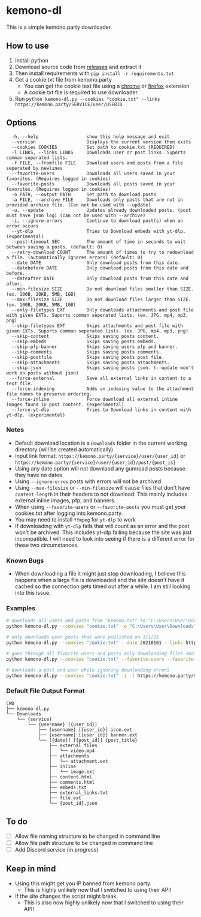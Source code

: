 # kemono-dl
This is a simple kemono.party downloader.

## How to use
1.  Install python
2.  Download source code from [releases](https://github.com/AplhaSlayer1964/Kemono.party-Downloader/releases) and extract it
3.  Then install requirements with  `pip install -r requirements.txt`
4. Get a cookie.txt file from kemono.party 
   - You can get the cookie text file using a [chrome](https://chrome.google.com/webstore/detail/get-cookiestxt/bgaddhkoddajcdgocldbbfleckgcbcid?hl=en) or [firefox](https://addons.mozilla.org/en-US/firefox/addon/cookies-txt/) extension
   - A cookie.txt file is required to use downloader.
5.  Run `python kemono-dl.py --cookies "cookie.txt" --links https://kemono.party/SERVICE/user/USERID`

## Options
```
  -h, --help                  show this help message and exit
  --version                   Displays the current version then exits
  --cookies COOKIES           Set path to cookie.txt (REQUIRED)
  -l LINKS, --links LINKS     Downloads user or post links. Suports comman seperated lists.
  -f FILE, --fromfile FILE    Download users and posts from a file seperated by newlines
  --favorite-users            Downloads all users saved in your favorites. (Requires logged in cookies)
  --favorite-posts            Downloads all posts saved in your favorites. (Requires logged in cookies)
  -o PATH, --output PATH      Set path to download posts
  -a FILE, --archive FILE     Downloads only posts that are not in provided archive file. (Can not be used with --update)
  -u, --update                Updates already downloaded posts. (post must have json log) (can not be used with --archive)
  -i, --ignore-errors         Continue to download post(s) when an error occurs
  --yt-dlp                    Tries to Download embeds with yt-dlp. (experimental)
  --post-timeout SEC          The amount of time in seconds to wait between saving a posts. (default: 0)
  --retry-download COUNT      The amount of times to try to redownload a file. (automatically ignores errors) (default: 0)
  --date DATE                 Only download posts from this date.
  --datebefore DATE           Only download posts from this date and before.
  --dateafter DATE            Only download posts from this date and after.
  --min-filesize SIZE         Do not download files smaller than SIZE. (ex. 100B, 20KB, 5MB, 1GB)
  --max-filesize SIZE         Do not download files larger than SIZE. (ex. 100B, 20KB, 5MB, 1GB)
  --only-filetypes EXT        Only downloads attachments and post file with given EXTs. Suports comman seperated lists. (ex. JPG, mp4, mp3, png)
  --skip-filetypes EXT        Skips attachments and post file with given EXTs. Suports comman seperated lists. (ex. JPG, mp4, mp3, png)
  --skip-content              Skips saving posts content.
  --skip-embeds               Skips saving posts embeds.
  --skip-pfp-banner           Skips saving users pfp and banner.
  --skip-comments             Skips saving posts comments.
  --skip-postfile             Skips saving posts post file.
  --skip-attachments          Skips saving posts attachments.
  --skip-json                 Skips saving posts json. (--update won't work on posts without json)
  --force-external            Save all external links in content to a text file.
  --force-indexing            Adds an indexing value to the attachment file names to preserve ordering.
  --force-inline              Force download all external inline images found in post content. (experimental)
  --force-yt-dlp              Tries to Download links in content with yt-dlp. (experimental)
```
### Notes
-  Default download location is a `Downloads` folder in the current working directory (will be created automatically)
-  Input link format: `https://kemono.party/{service}/user/{user_id}` or `https://kemono.party/{service}/user/{user_id}/post/{post_is}`
-  Using any date option will not downlaod any gumroad posts because they have no dates
-  Using `--ignore-erros` posts with errors will not be archived
-  Using `--max-filesize` or `--min-filesize` will cause files that don't have `content-length` in their headers to not download. This mainly includes external inline images, pfp, and banners.
-  When using `--favorite-users` or `--favorite-posts` you must get your cookies.txt after logging into kemono.party.
-  You may need to install `ffmpeg` for `yt-dlp` to work
-  If downloading with `yt-dlp` fails that will count as an error and the post won't be archived. This includes yt-dlp failing because the site was just incompatible. I will need to look into seeing if there is a different error for these two circumstances.

### Known Bugs
- When downloading a file it might just stop downloading, I believe this happens when a large file is downloaded and the site doesn't have it cached so the connection gets timed out after a while. I am still looking into this issue.

### Examples
```bash
# downloads all users and posts from "kemono.txt" to "C:\Users\User\Downloads" while skipping saved posts in "archive.txt"
python kemono-dl.py --cookies "cookie.txt" -o "C:\Users\User\Downloads" --archive "archive.txt" --fromfile "kemono.txt"

# only downloads user posts that were published on 1/1/21
python kemono-dl.py --cookies "cookie.txt" --date 20210101 --links https://kemono.party/SERVICE/user/USERID

# goes through all favorite users and posts only downloading files smaller than 100MB 
python kemono-dl.py --cookies "cookie.txt" --favorite-users --favorite-posts --max-filesize 100MB

# downloads a post and user while ignoring downloading errors
python kemono-dl.py --cookies "cookie.txt" -i -l https://kemono.party/SERVICE/user/USERID/post/POSTID,https://kemono.party/SERVICE/user/USERID
```

### Default File Output Format
```
CWD
├── kemono-dl.py
└── Downloads
    └── {service}
        └── {username} [{user_id}]
            ├── {username} [{user_id}] icon.ext
            ├── {username} [{user_id}] banner.ext
            └── [{date}] [{post_id}] {post_title}
                ├── external files
                │   └── video.mp4
                ├── attachments
                │   └── attachment.ext
                ├── inline
                │   └── image.ext
                ├── content.html
                ├── comments.html
                ├── embeds.txt
                ├── external_links.txt
                ├── file.ext
                └── {post_id}.json
```

## To do
- [ ] Allow file naming structure to be changed in command line
- [ ] Allow file path structure to be changed in command line
- [ ] Add Discord service (in progress)

## Keep in mind
- Using this might get you IP banned from kemono party.
  - This is highly unlikely now that I switched to using their API!
- If the site changes the script might break.
   - This is also now highly unlikely now that I switched to using their API!
